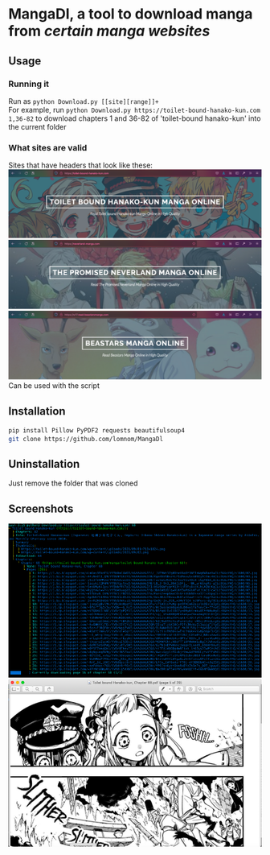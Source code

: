 # MangaDl, a tool to download manga from *certain manga websites*
## Usage
### Running it
Run as `python Download.py [[site][range]]+`  
For example, run `python Download.py https://toilet-bound-hanako-kun.com 1,36-82` to download chapters 1 and 36-82 of 'toilet-bound hanako-kun' into the current folder
### What sites are valid
Sites that have headers that look like these:  
![Hanako](Screenshots/HanakoHeader.png)  
![Neverland](Screenshots/NeverlandHeader.png)  
![Hanako](Screenshots/BeastarsHeader.png)  
Can be used with the script
## Installation
```bash
pip install Pillow PyPDF2 requests beautifulsoup4
git clone https://github.com/lomnom/MangaDl
```
## Uninstallation
Just remove the folder that was cloned
## Screenshots
![Downloading](Screenshots/Downloading.png)  
![Product](Screenshots/Product.png)  